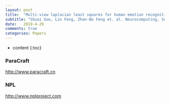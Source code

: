 ```yaml
---
layout: post
title:  "Multi-view laplacian least squares for human emotion recognition "
subtitle: "Shuai Guo, Lin Feng, Zhan-Bo Feng et. al. Neurocomputing, Submitted on 2019.05 "
date:   2019-4-29
comments: true
categories: Papers
---
```


* content
{:toc}

### ParaCraft
http://www.paracraft.cn

### NPL
http://www.nplproject.com
